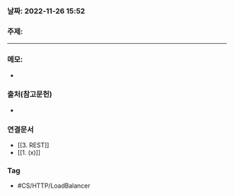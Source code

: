 ### 날짜: 2022-11-26 15:52

### 주제: 
---
### 메모: 
- 

### 출처(참고문헌) 
- 

### 연결문서 

- [[3. REST]]
- [[1.  (x)]]
### Tag
- #CS/HTTP/LoadBalancer